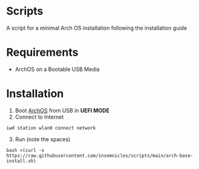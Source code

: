 # Scripts

A script for a minimal Arch OS installation following the installation guide 

# Requirements

- ArchOS on a Bootable USB Media

# Installation

1. Boot [ArchOS](https://archlinux.org/download/) from USB in **UEFI MODE** 
2. Connect to Internet
```
iwd station wlan0 connect network
```
3. Run (note the spaces)
```
bash <(curl -s https://raw.githubusercontent.com/insomnicles/scripts/main/arch-base-install.sh)
```

